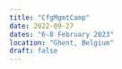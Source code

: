 ```yaml
---
title: "CfgMgmtCamp"
date: 2022-09-27
dates: "6-8 February 2023"
location: "Ghent, Belgium"
draft: false
---
```

